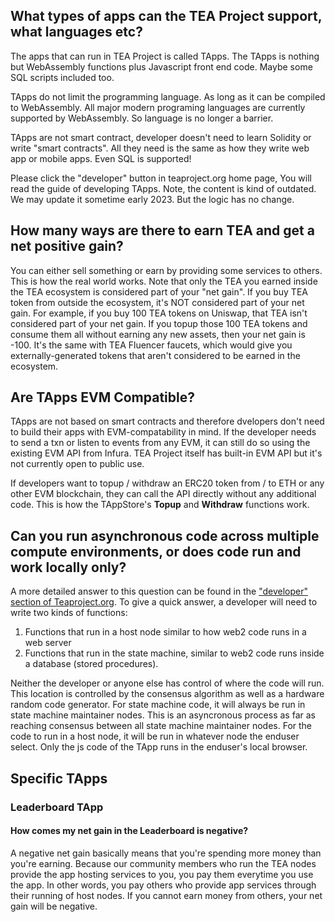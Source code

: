 ## What types of apps can the TEA Project support, what languages etc?

The apps that can run in TEA Project is called TApps. The  TApps is nothing but WebAssembly functions plus Javascript front end code. Maybe some SQL scripts included too. 

TApps do not limit the programming language. As long as it can be compiled to WebAssembly. All major modern programing languages are currently supported by WebAssembly. So language is no longer a barrier. 

TApps are not smart contract, developer doesn't need to learn Solidity or write "smart contracts". All they need is the same as how they write web app or mobile apps. Even SQL is supported!

Please click the "developer" button in teaproject.org home page, You will read the guide of developing TApps. Note, the content is kind of outdated. We may update it sometime early 2023. But the logic has no change.

## How many ways are there to earn TEA and get a net positive gain?

You can either sell something or earn by providing some services to others. This is how the real world works. Note that only the TEA you earned inside the TEA ecosystem is considered part of your "net gain". If you buy TEA token from outside the ecosystem, it's NOT considered part of your net gain. For example, if you buy 100 TEA tokens on Uniswap, that TEA isn't considered part of your net gain. If you topup those 100 TEA tokens and consume them all without earning any new assets, then your net gain is -100. It's the same with TEA Fluencer faucets, which would give you externally-generated tokens that aren't considered to be earned in the ecosystem.

## Are TApps EVM Compatible?

TApps are not based on smart contracts and therefore dvelopers don't need to build their apps with EVM-compatability in mind. If the developer needs to send a txn or listen to events from any EVM, it can still do so using the existing EVM API from Infura. TEA Project itself has built-in EVM API but it's not currently open to public use. 

If developers want to topup / withdraw an ERC20 token from / to ETH or any other EVM blockchain, they can call the API directly without any additional code. This is how the TAppStore's **Topup** and **Withdraw** functions work.

## Can you run asynchronous code across multiple compute environments, or does code run and work locally only?

A more detailed answer to this question can be found in the ["developer" section of Teaproject.org](https://teaproject.org/doc/#/doc_list/get_started.md). To give a quick answer, a developer will need to write two kinds of functions:

1. Functions that run in a host node similar to how web2 code runs in a web server 
1. Functions that run in the state machine, similar to web2 code runs inside a database (stored procedures). 

Neither the developer or anyone else has control of where the code will run. This location is controlled by the consensus algorithm as well as a hardware random code generator. For state machine code, it will always be run in state machine maintainer nodes. This is an asyncronous process as far as reaching consensus between all state machine maintainer nodes. For the code to run in a host node, it will be run in whatever node the enduser select. Only the js code of the TApp runs in the enduser's local browser.

## Specific TApps

### Leaderboard TApp

#### How comes my net gain in the Leaderboard is negative?

A negative net gain basically means that you're spending more money than you're earning. Because our community members who run the TEA nodes provide the app hosting services to you, you pay them everytime you use the app. In other words, you pay others who provide app services through their running of host nodes. If you cannot earn money from others, your net gain will be negative.
